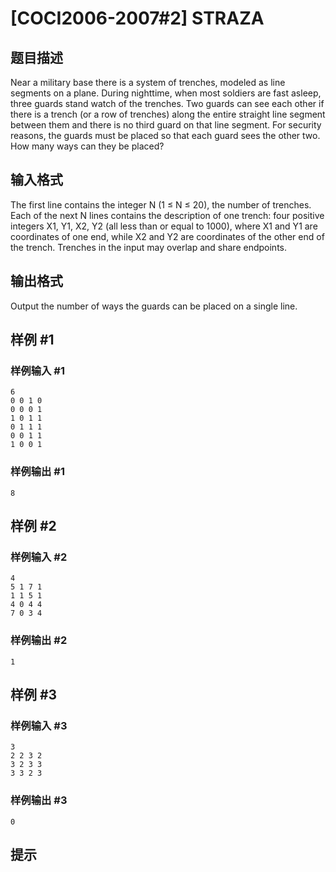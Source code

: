 # [COCI2006-2007#2] STRAZA

## 题目描述

Near a military base there is a system of trenches, modeled as line segments on a plane. During nighttime, when most soldiers are fast asleep, three guards stand watch of the trenches. Two guards can see each other if there is a trench (or a row of trenches) along the entire straight line segment between them and there is no third guard on that line segment.
For security reasons, the guards must be placed so that each guard sees the other two. How many ways can they be placed?

## 输入格式

The first line contains the integer N (1 ≤ N ≤ 20), the number of trenches. Each of the next N lines contains the description of one trench: four positive integers X1, Y1, X2, Y2 (all less than or equal to 1000), where X1 and Y1 are coordinates of one end, while X2 and Y2 are coordinates of the other end of the trench.
Trenches in the input may overlap and share endpoints.

## 输出格式

Output the number of ways the guards can be placed on a single line.

## 样例 #1

### 样例输入 #1
```
6
0 0 1 0
0 0 0 1
1 0 1 1
0 1 1 1
0 0 1 1
1 0 0 1
```

### 样例输出 #1

```
8
```

## 样例 #2

### 样例输入 #2
```
4
5 1 7 1
1 1 5 1
4 0 4 4
7 0 3 4
```

### 样例输出 #2

```
1
```

## 样例 #3

### 样例输入 #3
```
3
2 2 3 2
3 2 3 3
3 3 2 3
```

### 样例输出 #3

```
0
```

## 提示


